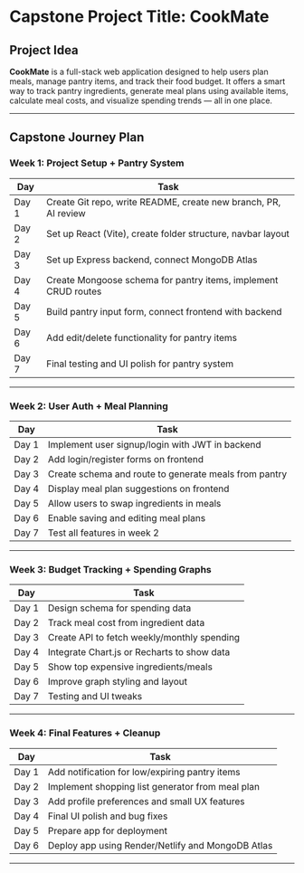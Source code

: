 #  Capstone Project Title: CookMate

##  Project Idea

**CookMate** is a full-stack web application designed to help users plan meals, manage pantry items, and track their food budget. It offers a smart way to track pantry ingredients, generate meal plans using available items, calculate meal costs, and visualize spending trends — all in one place.


---

## Capstone Journey Plan

###  **Week 1: Project Setup + Pantry System**

| Day       | Task                                                                 |
|-----------|----------------------------------------------------------------------|
| Day 1     | Create Git repo, write README, create new branch, PR, AI review     |
| Day 2     | Set up React (Vite), create folder structure, navbar layout         |
| Day 3     | Set up Express backend, connect MongoDB Atlas                       |
| Day 4     | Create Mongoose schema for pantry items, implement CRUD routes      |
| Day 5     | Build pantry input form, connect frontend with backend              |
| Day 6     | Add edit/delete functionality for pantry items                      |
| Day 7     | Final testing and UI polish for pantry system                       |

---

###  **Week 2: User Auth + Meal Planning**

| Day       | Task                                                                 |
|-----------|----------------------------------------------------------------------|
| Day 1     | Implement user signup/login with JWT in backend                     |
| Day 2     | Add login/register forms on frontend                                |
| Day 3     | Create schema and route to generate meals from pantry               |
| Day 4     | Display meal plan suggestions on frontend                           |
| Day 5     | Allow users to swap ingredients in meals                            |
| Day 6     | Enable saving and editing meal plans                                |
| Day 7     | Test all features in week 2                                          |

---

###  **Week 3: Budget Tracking + Spending Graphs**

| Day       | Task                                                                 |
|-----------|----------------------------------------------------------------------|
| Day 1     | Design schema for spending data                                      |
| Day 2     | Track meal cost from ingredient data                                 |
| Day 3     | Create API to fetch weekly/monthly spending                          |
| Day 4     | Integrate Chart.js or Recharts to show data                          |
| Day 5     | Show top expensive ingredients/meals                                 |
| Day 6     | Improve graph styling and layout                                     |
| Day 7     | Testing and UI tweaks                                                |

---

###  **Week 4: Final Features + Cleanup**

| Day       | Task                                                                 |
|-----------|----------------------------------------------------------------------|
| Day 1     | Add notification for low/expiring pantry items                       |
| Day 2     | Implement shopping list generator from meal plan                     |
| Day 3     | Add profile preferences and small UX features                        |
| Day 4     | Final UI polish and bug fixes                                        |
| Day 5     | Prepare app for deployment                                           |
| Day 6     | Deploy app using Render/Netlify and MongoDB Atlas                    |


---


